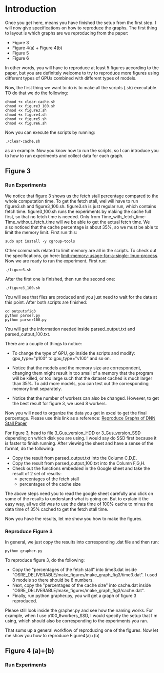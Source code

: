 # Introduction
Once you get here, means you have finished the setup from the first step. I will now give specifications on how to reproduce the graphs. 
The first thing to layout is which graphs are we reproducing from the paper:
* Figure 3
* Figure 4(a) + Figure 4(b)
* Figure 5
* Figure 6

In other words, you will have to reproduce at least 5 figures according to the paper, but you are definitely welcome to try to reproduce more figures using different types of GPUs combined with different types of models. 

Now, the first thing we want to do is to make all the scripts (.sh) executable. TO do that we do the following:
```
chmod +x clear-cache.sh
chmod +x figure3_100.sh
chmod +x figure3.sh
chmod +x figure4.sh
chmod +x figure5.sh
chmod +x figure6.sh
```
Now you can execute the scripts by running:
```
./clear-cache.sh
```
as an example. Now you know how to run the scripts, so I can introduce you to how to run experiments and collect data for each graph. 
## Figure 3
### Run Experiments
We notice that figure 3 shows us the fetch stall percentage compared to the whole computation time. To get the fetch stall, wel will have to run figure3.sh and figure3_100.sh. figure3.sh is just regular run, which contains fetch time. figure3_100.sh runs the experiments by making the cache full first, so that no fetch time is needed. Only from Time_with_fetch_time-Time_without_fetch_time will we be able to get the actual fetch time. We also noticed that the cache percentage is about 35%, so we must be able to limit the memory limit. First run this:
```
sudo apt install -y cgroup-tools
```
Other commands related to limit memory are all in the scripts. To check out the specifications, go here: [limit-memory-usage-for-a-single-linux-process](https://unix.stackexchange.com/questions/44985/limit-memory-usage-for-a-single-linux-process). 
Now we are ready to run the experiment. 
First run:
```
./figure3.sh
```
After the first one is finished, then run the second one: 
```
./figure3_100.sh
```
You will see that files are produced and you just need to wait for the data at this point. 
After both scripts are finished:
```
cd outputsfig3
python parser.py
python parser100.py
```
You will get the information needed inside parsed_output.txt and parsed_output_100.txt. 

There are a couple of things to notice: 
* To change the type of GPU, go inside the scripts and modify:
gpu_type="p100" to gpu_type="v100" and so on. 

* Notice that the models and the memory size are correspondent, changing them might result in too small of a memory that the program will be killed, or too large such that the dataset cached is much larger than 35%. To add more models, you can test out the corresponding memory limit separately.
* Notice that the number of workers can also be changed. However, to get the best result for figure 3, we used 8 workers. 

Now you will need to organize the data you get in excel to get the final percentage. Please use this link as a reference: [Reproduce Graphs of DNN Stall Paper](https://docs.google.com/spreadsheets/d/1bNqTgfoViRjSRZdvgYbvBx_hniwbwkMDYc0U-O--C8Y/edit?usp=sharing)

For figure 3, head to file 3_Gus_version_HDD or 3_Gus_version_SSD depending on which disk you are using. I would say do SSD first because it is faster to finish running. After viewing the sheet and have a sense of the format, do the following: 
* Copy the result from parsed_output.txt into the Column C,D,E. 
* Copy the result from parsed_output_100.txt into the Column F,G,H. 
* Check out the functions embedded in the Google sheet and take the result of 2 set of results:
  * percentages of the fetch stall
  * percentages of the cache size

The above steps need you to read the google sheet carefully and click on some of the results to understand what is going on. But to explain it the easy way, all we did was to use the data time of 100% cache to minus the data time of 35% cached to get the fetch stall time. 

Now you have the results, let me show you how to make the figures. 
### Reproduce Figure 3
In general, we just copy the results into corresponding .dat file and then run:
```
python grapher.py
```
To reproduce figure 3, do the following: 
* Copy the "percentages of the fetch stall" into time3.dat inside "OSRE_DELIVERABLE/make_figures/make_graph_fig3/time3.dat". I used 8 models so there should be 8 numbers. 
* Next, copy the "percentages of the cache size" into cache.dat inside "OSRE_DELIVERABLE/make_figures/make_graph_fig3/cache.dat". 
* Finally, run python grapher.py, you will get a graph of figure 3 reproduced. 

Please still look inside the grapher.py and see how the naming works. For example, when I use p100_8workers_SSD, I would specify the setup that I'm using, which should also be corresponding to the experiments you ran. 

That sums up a general workflow of reproducing one of the figures. Now let me show you how to reproduce Figure4(a)+(b)
## Figure 4 (a)+(b)
### Run Experiments


